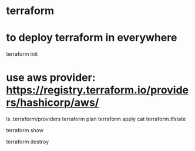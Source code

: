 # terraform

# to deploy terraform in everywhere
terraform init

# use aws provider: https://registry.terraform.io/providers/hashicorp/aws/

ls .terraform/providers
terraform plan
terraform apply
cat terraform.tfstate

terraform show




terraform destroy

